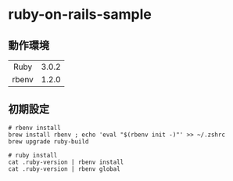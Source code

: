 # ruby-on-rails-sample

## 動作環境

|       |       |
| :---: | :---: |
| Ruby  | 3.0.2 |
| rbenv | 1.2.0 |

## 初期設定

```shell
# rbenv install
brew install rbenv ; echo 'eval "$(rbenv init -)"' >> ~/.zshrc
brew upgrade ruby-build

# ruby install
cat .ruby-version | rbenv install
cat .ruby-version | rbenv global
```
